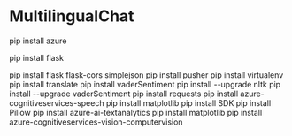 # MultilingualChat
pip install azure

pip install flask

pip install flask flask-cors simplejson
 pip install pusher
pip install virtualenv
pip install translate
pip install vaderSentiment
pip install --upgrade nltk
pip install --upgrade vaderSentiment
pip install requests
pip install azure-cognitiveservices-speech
pip install matplotlib
pip install SDK
pip install Pillow
pip install azure-ai-textanalytics
pip install matplotlib
pip install azure-cognitiveservices-vision-computervision
